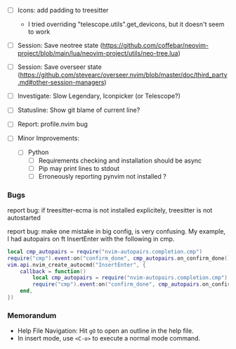 
- [ ] Icons: add padding to treesitter
    - I tried overriding "telescope.utils".get_devicons, but it doesn't seem to work
- [ ] Session: Save neotree state (https://github.com/coffebar/neovim-project/blob/main/lua/neovim-project/utils/neo-tree.lua)
- [ ] Session: Save overseer state (https://github.com/stevearc/overseer.nvim/blob/master/doc/third_party.md#other-session-managers)
- [ ] Investigate: Slow Legendary, Iconpicker (or Telescope?)
- [ ] Statusline: Show git blame of current line?
- [ ] Report: profile.nvim bug

- [ ] Minor Improvements:
    - [ ] Python
        - [ ] Requirements checking and installation should be async
        - [ ] Pip may print lines to stdout
        - [ ] Erroneously reporting pynvim not installed ?

### Bugs

report bug: if treesitter-ecma is not installed explicitely, treesitter is not
autostarted

report bug: make one mistake in big config, is very confusing. My example, I had 
autopairs on ft InsertEnter with the following in cmp.
```lua
local cmp_autopairs = require("nvim-autopairs.completion.cmp")
require("cmp").event:on("confirm_done", cmp_autopairs.on_confirm_done())
vim.api.nvim_create_autocmd("InsertEnter", {
    callback = function()
        local cmp_autopairs = require("nvim-autopairs.completion.cmp")
        require("cmp").event:on("confirm_done", cmp_autopairs.on_confirm_done())
    end,
})
```

### Memorandum
- Help File Navigation: Hit `gO` to open an outline in the help file.
- In insert mode, use `<C-o>` to execute a normal mode command.
